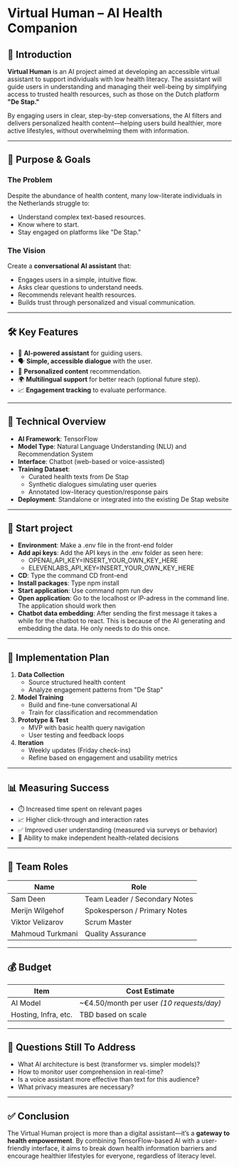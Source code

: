 # Virtual Human – AI Health Companion

## 🧠 Introduction

**Virtual Human** is an AI project aimed at developing an accessible virtual assistant to support individuals with low health literacy. The assistant will guide users in understanding and managing their well-being by simplifying access to trusted health resources, such as those on the Dutch platform **"De Stap."**

By engaging users in clear, step-by-step conversations, the AI filters and delivers personalized health content—helping users build healthier, more active lifestyles, without overwhelming them with information.

---

## 🎯 Purpose & Goals

### The Problem  
Despite the abundance of health content, many low-literate individuals in the Netherlands struggle to:
- Understand complex text-based resources.
- Know where to start.
- Stay engaged on platforms like "De Stap."

### The Vision  
Create a **conversational AI assistant** that:
- Engages users in a simple, intuitive flow.
- Asks clear questions to understand needs.
- Recommends relevant health resources.
- Builds trust through personalized and visual communication.

---

## 🛠️ Key Features

- 🤖 **AI-powered assistant** for guiding users.
- 🗣️ **Simple, accessible dialogue** with the user.
- 🧩 **Personalized content** recommendation.
- 🌍 **Multilingual support** for better reach (optional future step).
- 📈 **Engagement tracking** to evaluate performance.

---

## 🧪 Technical Overview

- **AI Framework**: TensorFlow
- **Model Type**: Natural Language Understanding (NLU) and Recommendation System
- **Interface**: Chatbot (web-based or voice-assisted)
- **Training Dataset**:
  - Curated health texts from De Stap
  - Synthetic dialogues simulating user queries
  - Annotated low-literacy question/response pairs
- **Deployment**: Standalone or integrated into the existing De Stap website

---

## 🚀 Start project

- **Environment**: Make a .env file in the front-end folder
- **Add api keys**: Add the API keys in the .env folder as seen here:
  - OPENAI_API_KEY=INSERT_YOUR_OWN_KEY_HERE
  - ELEVENLABS_API_KEY=INSERT_YOUR_OWN_KEY_HERE
- **CD**: Type the command CD front-end
- **Install packages**: Type npm install
- **Start application**: Use command npm run dev
- **Open application**: Go to the localhost or IP-adress in the command line. The application should work then
- **Chatbot data embedding**: After sending the first message it takes a while for the chatbot to react. This is because of the AI generating and embedding the data. He only needs to do this once. 

---

## 🧭 Implementation Plan

1. **Data Collection**
   - Source structured health content
   - Analyze engagement patterns from "De Stap"
2. **Model Training**
   - Build and fine-tune conversational AI
   - Train for classification and recommendation
3. **Prototype & Test**
   - MVP with basic health query navigation
   - User testing and feedback loops
4. **Iteration**
   - Weekly updates (Friday check-ins)
   - Refine based on engagement and usability metrics

---

## 📊 Measuring Success

- ⏱️ Increased time spent on relevant pages
- 📈 Higher click-through and interaction rates
- ✅ Improved user understanding (measured via surveys or behavior)
- 🧠 Ability to make independent health-related decisions

---

## 👥 Team Roles

| Name               | Role                         |
|--------------------|------------------------------|
| Sam Deen           | Team Leader / Secondary Notes|
| Merijn Wilgehof    | Spokesperson / Primary Notes |
| Viktor Velizarov   | Scrum Master                 |
| Mahmoud Turkmani   | Quality Assurance            |

---

## 💰 Budget

| Item       			| Cost Estimate                     		|
|-----------------------|-------------------------------------------|
| AI Model   			| ~€4.50/month per user *(10 requests/day)*	|
| Hosting, Infra, etc. 	| TBD based on scale            			|

---

## 📌 Questions Still To Address

- What AI architecture is best (transformer vs. simpler models)?
- How to monitor user comprehension in real-time?
- Is a voice assistant more effective than text for this audience?
- What privacy measures are necessary?

---

## ✅ Conclusion

The Virtual Human project is more than a digital assistant—it’s a **gateway to health empowerment**. By combining TensorFlow-based AI with a user-friendly interface, it aims to break down health information barriers and encourage healthier lifestyles for everyone, regardless of literacy level.

